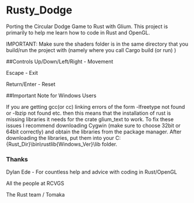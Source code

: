 # Rusty_Dodge
Porting the Circular Dodge Game to Rust with Glium. This project is primarily to help me learn how to code in Rust and OpenGL.

IMPORTANT: Make sure the shaders folder is in the same directory that you build/run the project with (namely where you call Cargo build (or run) )

##Controls
Up/Down/Left/Right - Movement 

Escape - Exit 

Return/Enter - Reset

##Important Note for Windows Users

If you are getting gcc(or cc) linking errors of the form -lfreetype not found or -lbzip not found etc. then this means that the installation of rust is missing libraries it needs for the crate glium_text to work. To fix these issues I recommend downloading Cygwin (make sure to choose 32bit or 64bit correctly) and obtain the libraries from the package manager. After downloading the libraries, put them into your C:\{Rust_Dir}\bin\rustlib\{Windows_Ver}\lib folder.

### Thanks
Dylan Ede - For countless help and advice with coding in Rust/OpenGL

All the people at RCVGS

The Rust team / Tomaka 


